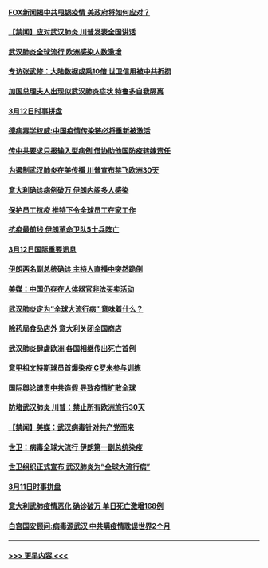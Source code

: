 #### [FOX新闻揭中共甩锅疫情 美政府将如何应对？](../pages/prog202/a102798399.md?t=03131102) 
#### [【禁闻】应对武汉肺炎 川普发表全国讲话](../pages/prog202/a102798327.md?t=03131102) 
#### [武汉肺炎全球流行 欧洲感染人数激增](../pages/prog202/a102798382.md?t=03131102) 
#### [专访张武修：大陆数据或乘10倍 世卫信用被中共折损](../pages/prog202/a102798376.md?t=03131102) 
#### [加国总理夫人出现似武汉肺炎症状 特鲁多自我隔离](../pages/prog202/a102798326.md?t=03131102) 
#### [3月12日时事拼盘](../pages/prog202/a102798314.md?t=03131102) 
#### [德病毒学权威:中国疫情传染链必将重新被激活](../pages/prog202/a102798303.md?t=03131102) 
#### [传中共要求只报输入型病例  借协助他国防疫转嫁责任](../pages/prog202/a102798279.md?t=03131102) 
#### [为遏制武汉肺炎在美传播 川普宣布禁飞欧洲30天](../pages/prog202/a102798249.md?t=03131102) 
#### [意大利确诊病例破万 伊朗内阁多人感染](../pages/prog202/a102798155.md?t=03131102) 
#### [保护员工抗疫 推特下令全球员工在家工作](../pages/prog202/a102798053.md?t=03131102) 
#### [抗疫最前线 伊朗革命卫队5士兵阵亡](../pages/prog202/a102798033.md?t=03131102) 
#### [3月12日国际重要讯息](../pages/prog202/a102797939.md?t=03131102) 
#### [伊朗两名副总统确诊 主持人直播中突然跪倒](../pages/prog202/a102797898.md?t=03131102) 
#### [美媒：中国仍存在人体器官非法买卖活动](../pages/prog202/a102797745.md?t=03131102) 
#### [武汉肺炎定为“全球大流行病” 意味着什么？](../pages/prog202/a102797736.md?t=03131102) 
#### [除药局食品店外 意大利关闭全国商店](../pages/prog202/a102797725.md?t=03131102) 
#### [武汉肺炎肆虐欧洲 各国相继传出死亡首例](../pages/prog202/a102797718.md?t=03131102) 
#### [意甲祖文特斯球员首爆染疫 C罗未参与训练](../pages/prog202/a102797708.md?t=03131102) 
#### [国际舆论谴责中共造假 导致疫情扩散全球](../pages/prog202/a102797692.md?t=03131102) 
#### [防堵武汉肺炎 川普：禁止所有欧洲旅行30天](../pages/prog202/a102797681.md?t=03131102) 
#### [【禁闻】美媒：武汉病毒针对共产党而来](../pages/prog202/a102797618.md?t=03131102) 
#### [世卫：病毒全球大流行 伊朗第一副总统染疫](../pages/prog202/a102797579.md?t=03131102) 
#### [世卫组织正式宣布 武汉肺炎为“全球大流行病”](../pages/prog202/a102797475.md?t=03131102) 
#### [3月11日时事拼盘](../pages/prog202/a102797476.md?t=03131102) 
#### [意大利武肺疫情恶化 确诊破万 单日死亡激增168例](../pages/prog202/a102797393.md?t=03131102) 
#### [白宫国安顾问:病毒源武汉 中共瞒疫情耽误世界2个月](../pages/prog202/a102797433.md?t=03131102) 

----
#### [ >>> 更早内容 <<< ](../indexes/prog202-earlier.md)
